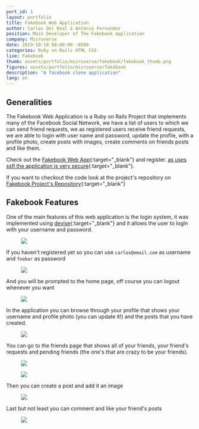 ```yaml
---
port_id: 1
layout: portfolio
title: Fakebook Web Application
author: Carlos Del Real & António Fernandez
position: Main Developer of The Fakebook application
company: Microverse
date: 2019-10-10 08:00:00 -0500
categories: Ruby on Rails HTML CSS 
live: Fakebook
thumb: assets/portfolio/microverse/fakebook/fakebook_thumb.png
figures: assets/portfolio/microverse/fakebook
description: "A facebook clone application"
lang: en
---
```


## Generalities

The Fakebook Web Application is a Ruby on Rails Project that implements many of the Facebook Social Network, we have a list of users to which we can send friend requests, we as registered users receive friend requests, we are able to login with user name and password, update the profile, with a profile photo, create posts with images, create comments on friends posts and like them.

Check out the [Fakebook Web App](https://frozen-everglades-48914.herokuapp.com/){:target="_blank"} and register. [as uses ssfl the application is very secure](https://es.wikipedia.org/wiki/Transport_Layer_Security){:target="_blank"}. 

If you want to checkout the code look at the project's repository on [Fakebook Project's Repository](https://github.com/trox115/Fakebook){:target="_blank"}

## Fakebook Features

One of the main features of this web application is the login system, it was implemented using [devise](https://github.com/heartcombo/devise){:target="_blank"} and it allows the user to login with your username and password.

<figure class="figure">
    <img src="{{ url }}/{{ page.figures }}/login_home.png">
</figure>

If you haven't registered yet so you can use `carlos@email.com` as username and `foobar` as password

<figure class="figure">
    <img src="{{ url }}/{{ page.figures }}/login_userandpass.png">
</figure>

And you will be prompted to the home page, off course you can logout whenever you want

<figure class="figure">
    <img src="{{ url }}/{{ page.figures }}/logout.png">
</figure>

In the application you can browse through your profile that shows your username and profile photo (you can update it!) and the posts that you have created.

<figure class="figure">
    <img src="{{ url }}/{{ page.figures }}/profile.png">
</figure>

You can go to the friends page that shows all of your friends, your friend's requests and pending friends (the one's that are crazy to be your friends).


<figure class="figure">
    <img src="{{ url }}/{{ page.figures }}/friends.png">
</figure>

<figure class="figure">
    <img src="{{ url }}/{{ page.figures }}/friendships.png">
</figure>

Then you can create a post and add it an image 

<figure class="figure">
    <img src="{{ url }}/{{ page.figures }}/create_post.png">
</figure>

Last but not least you can comment and like your friend's posts

<figure class="figure">
    <img src="{{ url }}/{{ page.figures }}/coment_and_like_posts.png">
</figure>
